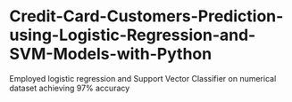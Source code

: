# Credit-Card-Customers-Prediction-using-Logistic-Regression-and-SVM-Models-with-Python
Employed logistic regression and Support Vector Classifier on
numerical dataset achieving 97% accuracy
